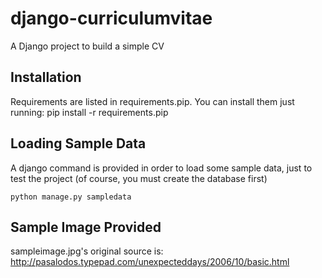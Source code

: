 django-curriculumvitae
======================

A Django project to build a simple CV

Installation
------------
Requirements are listed in requirements.pip. You can install them just running:
	pip install -r requirements.pip

Loading Sample Data
-------------------
A django command is provided in order to load some sample data, just to test the project (of course, you must create the database first)

	python manage.py sampledata

Sample Image Provided
---------------------
sampleimage.jpg's original source is: http://pasalodos.typepad.com/unexpecteddays/2006/10/basic.html
